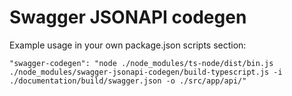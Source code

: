 # Swagger JSONAPI codegen

Example usage in your own package.json scripts section:

    "swagger-codegen": "node ./node_modules/ts-node/dist/bin.js ./node_modules/swagger-jsonapi-codegen/build-typescript.js -i ./documentation/build/swagger.json -o ./src/app/api/"